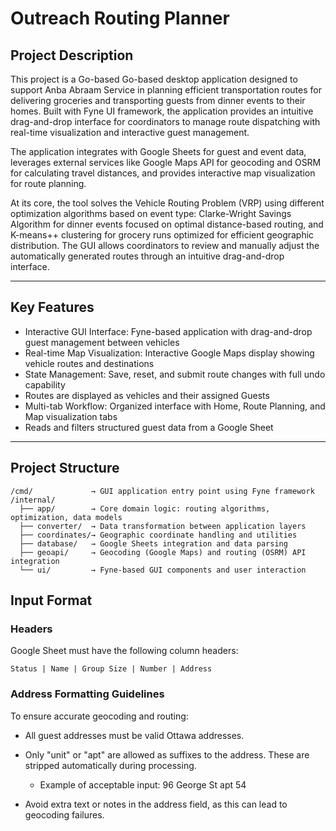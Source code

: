 # Outreach Routing Planner

## Project Description
This project is a Go-based Go-based desktop application designed to support Anba Abraam Service in planning efficient transportation routes for delivering groceries and transporting guests from dinner events to their homes. Built with Fyne UI framework, the application provides an intuitive drag-and-drop interface for coordinators to manage route dispatching with real-time visualization and interactive guest management.

The application integrates with Google Sheets for guest and event data, leverages external services like Google Maps API for geocoding and OSRM for calculating travel distances, and provides interactive map visualization for route planning.


At its core, the tool solves the Vehicle Routing Problem (VRP) using different optimization algorithms based on event type: Clarke-Wright Savings Algorithm for dinner events focused on optimal distance-based routing, and K-means++ clustering for grocery runs optimized for efficient geographic distribution. The GUI allows coordinators to review and manually adjust the automatically generated routes through an intuitive drag-and-drop interface.

---

## Key Features

- Interactive GUI Interface: Fyne-based application with drag-and-drop guest management between vehicles
- Real-time Map Visualization: Interactive Google Maps display showing vehicle routes and destinations
- State Management: Save, reset, and submit route changes with full undo capability
- Routes are displayed as vehicles and their assigned Guests
- Multi-tab Workflow: Organized interface with Home, Route Planning, and Map visualization tabs
- Reads and filters structured guest data from a Google Sheet
---

## Project Structure
```
/cmd/             → GUI application entry point using Fyne framework
/internal/
  ├── app/        → Core domain logic: routing algorithms, optimization, data models
  ├── converter/  → Data transformation between application layers
  ├── coordinates/→ Geographic coordinate handling and utilities
  ├── database/   → Google Sheets integration and data parsing
  ├── geoapi/     → Geocoding (Google Maps) and routing (OSRM) API integration
  └── ui/         → Fyne-based GUI components and user interaction 
```


## Input Format

### Headers
Google Sheet must have the following column headers:
```
Status | Name | Group Size | Number | Address
```
### Address Formatting Guidelines
To ensure accurate geocoding and routing:

- All guest addresses must be valid Ottawa addresses.

- Only "unit" or "apt" are allowed as suffixes to the address. These are stripped automatically during processing.

  - Example of acceptable input: 96 George St apt 54

- Avoid extra text or notes in the address field, as this can lead to geocoding failures.
